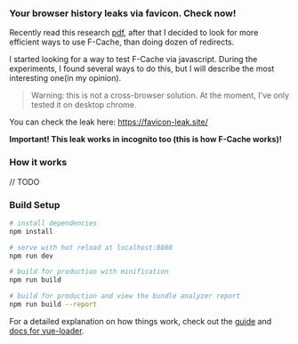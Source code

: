 ### Your browser history leaks via favicon. Check now!

Recently read this research [pdf](http://web.archive.org/web/20210210122008/https://www.cs.uic.edu/~polakis/papers/solomos-ndss21.pdf), after that I decided to look for more efficient ways to use F-Cache, than doing dozen of redirects.

I started looking for a way to test F-Cache via javascript. During the experiments, I found several ways to do this, but I will describe the most interesting one(in my opinion).

>Warning: this is not a cross-browser solution. At the moment, I've only tested it on desktop chrome.

You can check the leak here: https://favicon-leak.site/

**Important! This leak works in incognito too (this is how F-Cache works)!**

### How it works

// TODO

### Build Setup

``` bash
# install dependencies
npm install

# serve with hot reload at localhost:8080
npm run dev

# build for production with minification
npm run build

# build for production and view the bundle analyzer report
npm run build --report
```

For a detailed explanation on how things work, check out the [guide](http://vuejs-templates.github.io/webpack/) and [docs for vue-loader](http://vuejs.github.io/vue-loader).
